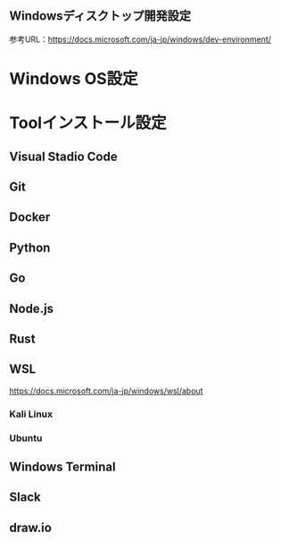 Windowsディスクトップ開発設定
-----------------------------------

参考URL：https://docs.microsoft.com/ja-jp/windows/dev-environment/

# Windows OS設定

# Toolインストール設定

## Visual Stadio Code

## Git

## Docker

## Python

## Go

## Node.js

## Rust

## WSL 
https://docs.microsoft.com/ja-jp/windows/wsl/about

### Kali Linux

### Ubuntu


## Windows Terminal

## Slack

## draw.io

